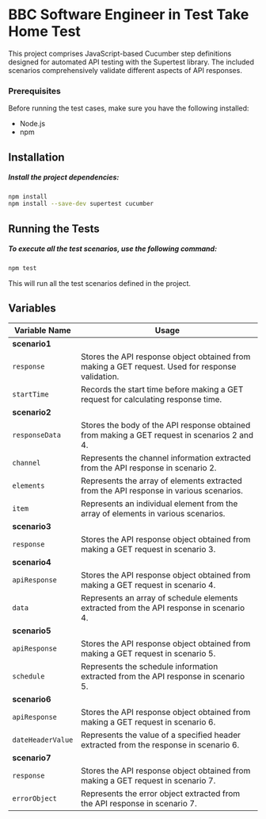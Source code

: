 # BBC Software Engineer in Test Take Home Test

This project comprises JavaScript-based Cucumber step definitions designed for automated API testing with the Supertest library. The included scenarios comprehensively validate different aspects of API responses.

### Prerequisites

Before running the test cases, make sure you have the following installed:

* Node.js
* npm

## Installation

##### Install the project dependencies:

```bash
npm install
npm install --save-dev supertest cucumber
```
## Running the Tests
##### To execute all the test scenarios, use the following command:

```bash
npm test
```
This will run all the test scenarios defined in the project.

## Variables 

| Variable Name    | Usage                                                                                           |
|-------------------|-------------------------------------------------------------------------------------------------|
| **scenario1**            |                                                                                                 |
| `response`        | Stores the API response object obtained from making a GET request. Used for response validation.|
| `startTime`       | Records the start time before making a GET request for calculating response time.              |
| **scenario2**            |                                                                                                 |
| `responseData`    | Stores the body of the API response obtained from making a GET request in scenarios 2 and 4.   |
| `channel`         | Represents the channel information extracted from the API response in scenario 2.              |
| `elements`        | Represents the array of elements extracted from the API response in various scenarios.        |
| `item`            | Represents an individual element from the array of elements in various scenarios.              |
| **scenario3**            |                                                                                                 |
| `response`        | Stores the API response object obtained from making a GET request in scenario 3.              |
| **scenario4**            |                                                                                                 |
| `apiResponse`     | Stores the API response object obtained from making a GET request in scenario 4.              |
| `data`            | Represents an array of schedule elements extracted from the API response in scenario 4.       |
| **scenario5**            |                                                                                                 |
| `apiResponse`     | Stores the API response object obtained from making a GET request in scenario 5.              |
| `schedule`        | Represents the schedule information extracted from the API response in scenario 5.           |
| **scenario6**            |                                                                                                 |
| `apiResponse`     | Stores the API response object obtained from making a GET request in scenario 6.              |
| `dateHeaderValue` | Represents the value of a specified header extracted from the response in scenario 6.         |
| **scenario7**            |                                                                                                 |
| `response`        | Stores the API response object obtained from making a GET request in scenario 7.              |
| `errorObject`     | Represents the error object extracted from the API response in scenario 7.                   |
